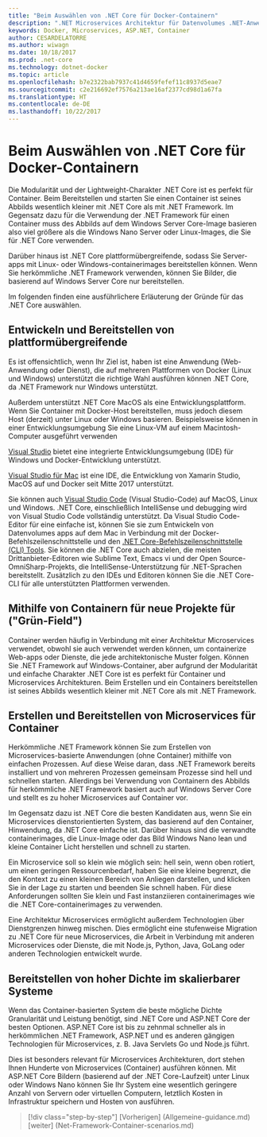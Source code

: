 ```yaml
---
title: "Beim Auswählen von .NET Core für Docker-Containern"
description: ".NET Microservices Architektur für Datenvolumes .NET-Anwendungen | Beim Auswählen von .NET Core für Docker-Containern"
keywords: Docker, Microservices, ASP.NET, Container
author: CESARDELATORRE
ms.author: wiwagn
ms.date: 10/18/2017
ms.prod: .net-core
ms.technology: dotnet-docker
ms.topic: article
ms.openlocfilehash: b7e2322bab7937c41d4659fefef11c8937d5eae7
ms.sourcegitcommit: c2e216692ef7576a213ae16af2377cd98d1a67fa
ms.translationtype: HT
ms.contentlocale: de-DE
ms.lasthandoff: 10/22/2017
---
```

# <a name="when-to-choose-net-core-for-docker-containers"></a>Beim Auswählen von .NET Core für Docker-Containern

Die Modularität und der Lightweight-Charakter .NET Core ist es perfekt für Container. Beim Bereitstellen und starten Sie einen Container ist seines Abbilds wesentlich kleiner mit .NET Core als mit .NET Framework. Im Gegensatz dazu für die Verwendung der .NET Framework für einen Container muss des Abbilds auf dem Windows Server Core-Image basieren also viel größere als die Windows Nano Server oder Linux-Images, die Sie für .NET Core verwenden.

Darüber hinaus ist .NET Core plattformübergreifende, sodass Sie Server-apps mit Linux- oder Windows-containerimages bereitstellen können. Wenn Sie herkömmliche .NET Framework verwenden, können Sie Bilder, die basierend auf Windows Server Core nur bereitstellen.

Im folgenden finden eine ausführlichere Erläuterung der Gründe für das .NET Core auswählen.

## <a name="developing-and-deploying-cross-platform"></a>Entwickeln und Bereitstellen von plattformübergreifende

Es ist offensichtlich, wenn Ihr Ziel ist, haben ist eine Anwendung (Web-Anwendung oder Dienst), die auf mehreren Plattformen von Docker (Linux und Windows) unterstützt die richtige Wahl ausführen können .NET Core, da .NET Framework nur Windows unterstützt.

Außerdem unterstützt .NET Core MacOS als eine Entwicklungsplattform. Wenn Sie Container mit Docker-Host bereitstellen, muss jedoch diesem Host (derzeit) unter Linux oder Windows basieren. Beispielsweise können in einer Entwicklungsumgebung Sie eine Linux-VM auf einem Macintosh-Computer ausgeführt verwenden

[Visual Studio](https://www.visualstudio.com/) bietet eine integrierte Entwicklungsumgebung (IDE) für Windows und Docker-Entwicklung unterstützt. 

[Visual Studio für Mac](https://www.visualstudio.com/vs/visual-studio-mac/) ist eine IDE, die Entwicklung von Xamarin Studio, MacOS auf und Docker seit Mitte 2017 unterstützt.

Sie können auch [Visual Studio Code](https://code.visualstudio.com/) (Visual Studio-Code) auf MacOS, Linux und Windows. .NET Core, einschließlich IntelliSense und debugging wird von Visual Studio Code vollständig unterstützt. Da Visual Studio Code-Editor für eine einfache ist, können Sie sie zum Entwickeln von Datenvolumes apps auf dem Mac in Verbindung mit der Docker-Befehlszeilenschnittstelle und den [.NET Core-Befehlszeilenschnittstelle (CLI) Tools](https://docs.microsoft.com/dotnet/core/tools/?tabs=netcore2x). Sie können die .NET Core auch abzielen, die meisten Drittanbieter-Editoren wie Sublime Text, Emacs vi und der Open Source-OmniSharp-Projekts, die IntelliSense-Unterstützung für .NET-Sprachen bereitstellt. Zusätzlich zu den IDEs und Editoren können Sie die .NET Core-CLI für alle unterstützten Plattformen verwenden.

## <a name="using-containers-for-new-green-field-projects"></a>Mithilfe von Containern für neue Projekte für ("Grün-Field")

Container werden häufig in Verbindung mit einer Architektur Microservices verwendet, obwohl sie auch verwendet werden können, um containerize Web-apps oder Dienste, die jede architektonische Muster folgen. Können Sie .NET Framework auf Windows-Container, aber aufgrund der Modularität und einfache Charakter .NET Core ist es perfekt für Container und Microservices Architekturen. Beim Erstellen und ein Containers bereitstellen ist seines Abbilds wesentlich kleiner mit .NET Core als mit .NET Framework.

## <a name="creating-and-deploying-microservices-on-containers"></a>Erstellen und Bereitstellen von Microservices für Container

Herkömmliche .NET Framework können Sie zum Erstellen von Microservices-basierte Anwendungen (ohne Container) mithilfe von einfachen Prozessen. Auf diese Weise daran, dass .NET Framework bereits installiert und von mehreren Prozessen gemeinsam Prozesse sind hell und schnellen starten. Allerdings bei Verwendung von Containern des Abbilds für herkömmliche .NET Framework basiert auch auf Windows Server Core und stellt es zu hoher Microservices auf Container vor.

Im Gegensatz dazu ist .NET Core die besten Kandidaten aus, wenn Sie ein Microservices dienstorientierten System, das basierend auf den Container, Hinwendung, da .NET Core einfache ist. Darüber hinaus sind die verwandte containerimages, die Linux-Image oder das Bild Windows Nano lean und kleine Container Licht herstellen und schnell zu starten.

Ein Microservice soll so klein wie möglich sein: hell sein, wenn oben rotiert, um einen geringen Ressourcenbedarf, haben Sie eine kleine begrenzt, die den Kontext zu einen kleinen Bereich von Anliegen darstellen, und klicken Sie in der Lage zu starten und beenden Sie schnell haben. Für diese Anforderungen sollten Sie klein und Fast instanziieren containerimages wie die .NET Core-containerimages zu verwenden.

Eine Architektur Microservices ermöglicht außerdem Technologien über Dienstgrenzen hinweg mischen. Dies ermöglicht eine stufenweise Migration zu .NET Core für neue Microservices, die Arbeit in Verbindung mit anderen Microservices oder Dienste, die mit Node.js, Python, Java, GoLang oder anderen Technologien entwickelt wurde.

## <a name="deploying-high-density-in-scalable-systems"></a>Bereitstellen von hoher Dichte im skalierbarer Systeme

Wenn das Container-basierten System die beste mögliche Dichte Granularität und Leistung benötigt, sind .NET Core und ASP.NET Core der besten Optionen. ASP.NET Core ist bis zu zehnmal schneller als in herkömmlichen .NET Framework, ASP.NET und es anderen gängigen Technologien für Microservices, z. B. Java Servlets Go und Node.js führt.

Dies ist besonders relevant für Microservices Architekturen, dort stehen Ihnen Hunderte von Microservices (Container) ausführen können. Mit ASP.NET Core Bildern (basierend auf der .NET Core-Laufzeit) unter Linux oder Windows Nano können Sie Ihr System eine wesentlich geringere Anzahl von Servern oder virtuellen Computern, letztlich Kosten in Infrastruktur speichern und Hosten von ausführen.


>[!div class="step-by-step"]
[Vorherigen] (Allgemeine-guidance.md) [weiter] (Net-Framework-Container-scenarios.md)
